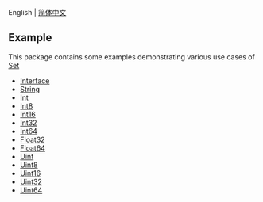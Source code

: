 English | [简体中文](./README-zh_CN.md)

## Example
This package contains some examples demonstrating various use cases of [Set](../README.md)

- [Interface](./interface/main.go)
- [String](./string/main.go)
- [Int](./int/main.go)
- [Int8](./int8/main.go)
- [Int16](./int16/main.go)
- [Int32](./int32/main.go)
- [Int64](./int64/main.go)
- [Float32](./float32/main.go)
- [Float64](./float64/main.go)
- [Uint](./uint/main.go)
- [Uint8](./uint8/main.go)
- [Uint16](./uint16/main.go)
- [Uint32](./uint32/main.go)
- [Uint64](./uint64/main.go)
